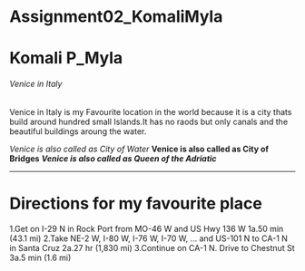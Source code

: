 # Assignment02_KomaliMyla

# Komali P_Myla
###### Venice in Italy 

Venice in Italy is my Favourite location in the world because it is a city thats build around hundred small Islands.It has no raods but only canals and the beautiful buildings aroung the water.

*Venice is also called as City of Water*
**Venice is also called as City of Bridges**
***Venice is also called as Queen of the Adriatic***

********
# Directions for my favourite place
1.Get on I-29 N in Rock Port from MO-46 W and US Hwy 136 W
1a.50 min (43.1 mi)
2.Take NE-2 W, I-80 W, I-76 W, I-70 W, ... and US-101 N to CA-1 N in Santa Cruz
2a.27 hr (1,830 mi)
3.Continue on CA-1 N. Drive to Chestnut St
3a.5 min (1.6 mi)


